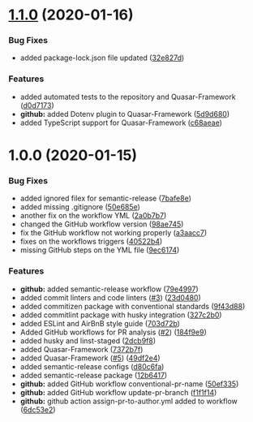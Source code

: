 # [1.1.0](https://github.com/kovihq/example-commits-prs/compare/v1.0.0...v1.1.0) (2020-01-16)


### Bug Fixes

* added package-lock.json file updated ([32e827d](https://github.com/kovihq/example-commits-prs/commit/32e827df1d01d7361ba8bc4745eef57294153af6))


### Features

* added automated tests to the repository and Quasar-Framework ([d0d7173](https://github.com/kovihq/example-commits-prs/commit/d0d71738809a26f4687d64c3cdfa0f1ad0c77a92))
* **github:** added Dotenv plugin to Quasar-Framework ([5d9d680](https://github.com/kovihq/example-commits-prs/commit/5d9d680d39fa78f47a63fe647955963a3af5b9f6))
* added TypeScript support for Quasar-Framework ([c68aeae](https://github.com/kovihq/example-commits-prs/commit/c68aeae3ea394147e7d18f6cda6027a25260efff))

# 1.0.0 (2020-01-15)


### Bug Fixes

* added ignored filex for semantic-release ([7bafe8e](https://github.com/kovihq/example-commits-prs/commit/7bafe8e219946b217527172d532b902f970e8588))
* added missing .gitignore ([50e685e](https://github.com/kovihq/example-commits-prs/commit/50e685e506b478932599a2070617bcf68a6beb0d))
* another fix on the workflow YML ([2a0b7b7](https://github.com/kovihq/example-commits-prs/commit/2a0b7b75b9ba5134ec2c0ac572cae89ebf8454a5))
* changed the GitHub workflow version ([98ae745](https://github.com/kovihq/example-commits-prs/commit/98ae7459505f5644c560eb413f839a631816e42a))
* fix the GitHub workflow not working properly ([a3aacc7](https://github.com/kovihq/example-commits-prs/commit/a3aacc77f459ee2139c4802de4c3d429b54988dd))
* fixes on the workflows triggers ([40522b4](https://github.com/kovihq/example-commits-prs/commit/40522b473fcc8f1755768512d6126a3f98d1db3e))
* missing GitHub steps on the YML file ([9ec6174](https://github.com/kovihq/example-commits-prs/commit/9ec617448121ec7822fe026be27b730d51399912))


### Features

* **github:** added semantic-release workflow ([79e4997](https://github.com/kovihq/example-commits-prs/commit/79e4997baa21108772dbcbbc7c8e0e6bb409481e))
* added commit linters and code linters ([#3](https://github.com/kovihq/example-commits-prs/issues/3)) ([23d0480](https://github.com/kovihq/example-commits-prs/commit/23d0480e1a893811f35d9795d092f496c8654153))
* added commitizen package with conventional standards ([9f43d88](https://github.com/kovihq/example-commits-prs/commit/9f43d88af5e6cc33fb7fbf1f86ace2faf008625a))
* added commitlint package with husky integration ([327c2b0](https://github.com/kovihq/example-commits-prs/commit/327c2b02b489127d03aaaf79472e00fb40cbadd7))
* added ESLint and AirBnB style guide ([703d72b](https://github.com/kovihq/example-commits-prs/commit/703d72bc68b3e618ac6708a6e1ad15b711ecc5d9))
* Added GitHub workflows for PR analysis ([#2](https://github.com/kovihq/example-commits-prs/issues/2)) ([184f9e9](https://github.com/kovihq/example-commits-prs/commit/184f9e9a6360674a60f675444616d0f1baa0318a))
* added husky and linst-staged ([2dcb9f8](https://github.com/kovihq/example-commits-prs/commit/2dcb9f8b10e20e1d330a75ce3fb0c24bcf2b6e7e))
* added Quasar-Framework ([7372b7f](https://github.com/kovihq/example-commits-prs/commit/7372b7f97047af2f55e5d1337c04963700f0471f))
* added Quasar-Framework ([#5](https://github.com/kovihq/example-commits-prs/issues/5)) ([49df2e4](https://github.com/kovihq/example-commits-prs/commit/49df2e4e1554befce9d04323ddf695aefde5efe8))
* added semantic-release configs ([d80c6fa](https://github.com/kovihq/example-commits-prs/commit/d80c6fa8e47671681d78a6389a756aad327c898f))
* added semantic-release package ([12b6417](https://github.com/kovihq/example-commits-prs/commit/12b6417e5f908cca3c1538ad16bdb53f4a7debb3))
* **github:** added GitHub workflow conventional-pr-name ([50ef335](https://github.com/kovihq/example-commits-prs/commit/50ef335e787e02a458fd8914e4c689092a56bd8e))
* **github:** added GitHub workflow update-pr-branch ([f1f1f14](https://github.com/kovihq/example-commits-prs/commit/f1f1f1471801e1d20cf2d81c2b84d536f4899efc))
* **github:** github action assign-pr-to-author.yml added to workflow ([6dc53e2](https://github.com/kovihq/example-commits-prs/commit/6dc53e267f0f59707404d6aa7b272316f82a2a41))
